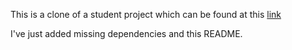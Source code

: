 This is a clone of a student project which can be found at this [link](https://github.com/johnshellabarger/project-template-react-rails-api)

I've just added missing dependencies and this README.